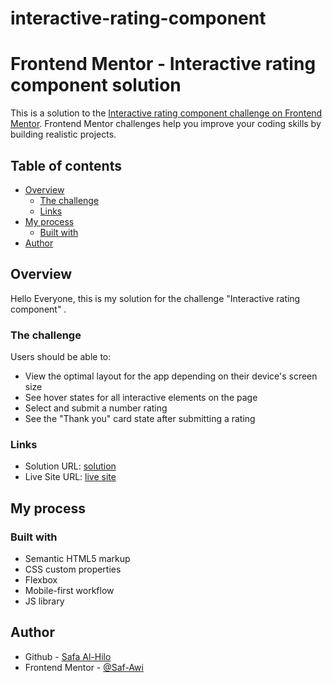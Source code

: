 # interactive-rating-component
# Frontend Mentor - Interactive rating component solution

This is a solution to the [Interactive rating component challenge on Frontend Mentor](https://www.frontendmentor.io/challenges/interactive-rating-component-koxpeBUmI). Frontend Mentor challenges help you improve your coding skills by building realistic projects. 

## Table of contents

- [Overview](#overview)
  - [The challenge](#the-challenge)
  - [Links](#links)
- [My process](#my-process)
  - [Built with](#built-with)
- [Author](#author)



## Overview
Hello Everyone, this is my solution for the challenge "Interactive rating component" .

### The challenge

Users should be able to:

- View the optimal layout for the app depending on their device's screen size
- See hover states for all interactive elements on the page
- Select and submit a number rating
- See the "Thank you" card state after submitting a rating



### Links

- Solution URL: [solution](https://github.com/Saf-Awi/interactive-rating-component)
- Live Site URL: [live site](https://saf-awi.github.io/interactive-rating-component/)

## My process

### Built with

- Semantic HTML5 markup
- CSS custom properties
- Flexbox
- Mobile-first workflow
- JS library




## Author

- Github - [Safa Al-Hilo](https://github.com/Saf-Awi)
- Frontend Mentor - [@Saf-Awi](https://www.frontendmentor.io/profile/Saf-Awi)
